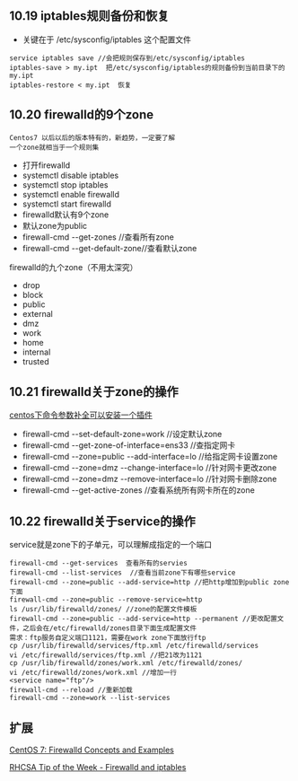 ## 10.19 iptables规则备份和恢复
* 关键在于 /etc/sysconfig/iptables 这个配置文件
```
service iptables save //会把规则保存到/etc/sysconfig/iptables
iptables-save > my.ipt  把/etc/sysconfig/iptables的规则备份到当前目录下的my.ipt
iptables-restore < my.ipt  恢复
```

## 10.20 firewalld的9个zone
```
Centos7 以后以后的版本特有的，新趋势，一定要了解
一个zone就相当于一个规则集
```

* 打开firewalld
* systemctl disable iptables
* systemctl stop iptables
* systemctl enable firewalld
* systemctl start firewalld
* firewalld默认有9个zone
* 默认zone为public
* firewall-cmd --get-zones //查看所有zone
* firewall-cmd --get-default-zone//查看默认zone

firewalld的九个zone（不用太深究）

* drop 
* block
* public
* external
* dmz
* work
* home
* internal
* trusted



## 10.21 firewalld关于zone的操作

[centos下命令参数补全可以安装一个插件](http://jaminzhang.github.io/linux/CentOS-Bash-command-completion-enhanced-tool-bash-completion/)

* firewall-cmd --set-default-zone=work //设定默认zone
* firewall-cmd --get-zone-of-interface=ens33 //查指定网卡
* firewall-cmd --zone=public --add-interface=lo //给指定网卡设置zone 
* firewall-cmd --zone=dmz --change-interface=lo //针对网卡更改zone
* firewall-cmd --zone=dmz  --remove-interface=lo  //针对网卡删除zone 
* firewall-cmd --get-active-zones  //查看系统所有网卡所在的zone



## 10.22 firewalld关于service的操作

service就是zone下的子单元，可以理解成指定的一个端口

```
firewall-cmd --get-services  查看所有的servies
firewall-cmd --list-services  //查看当前zone下有哪些service
firewall-cmd --zone=public --add-service=http //把http增加到public zone下面
firewall-cmd --zone=public --remove-service=http
ls /usr/lib/firewalld/zones/ //zone的配置文件模板
firewall-cmd --zone=public --add-service=http --permanent //更改配置文件，之后会在/etc/firewalld/zones目录下面生成配置文件
需求：ftp服务自定义端口1121，需要在work zone下面放行ftp
cp /usr/lib/firewalld/services/ftp.xml /etc/firewalld/services
vi /etc/firewalld/services/ftp.xml //把21改为1121
cp /usr/lib/firewalld/zones/work.xml /etc/firewalld/zones/
vi /etc/firewalld/zones/work.xml //增加一行
<service name="ftp"/>
firewall-cmd --reload //重新加载
firewall-cmd --zone=work --list-services

```

## 扩展

[CentOS 7: Firewalld Concepts and Examples](https://www.youtube.com/watch?v=TyMallqnWiw)

[RHCSA Tip of the Week - Firewalld and iptables](https://www.youtube.com/watch?v=XF9sjjLM8_0)